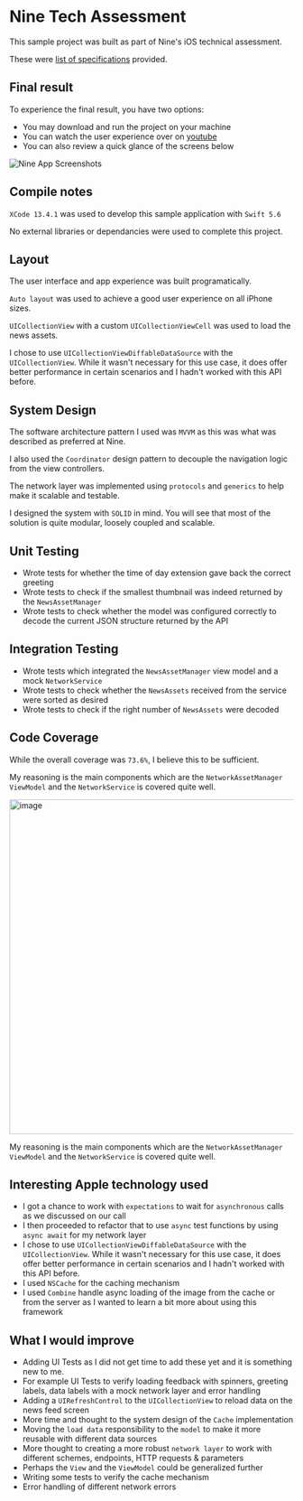 # Nine Tech Assessment

This sample project was built as part of Nine's iOS technical assessment. 

These were [list of specifications](https://github.com/shawn-frank/nine-news-sample-app-iOS/blob/production/Task%20Description.md) provided.

## Final result

To experience the final result, you have two options:

* You may download and run the project on your machine
* You can watch the user experience over on [youtube](https://youtube.com/shorts/WNuTUOftBoo)
* You can also review a quick glance of the screens below

![Nine App Screenshots](https://user-images.githubusercontent.com/80219691/225538650-675a8afe-3a6f-4a0f-88b5-5ebeb209f79c.png)

## Compile notes

`XCode 13.4.1` was used to develop this sample application with `Swift 5.6`

No external libraries or dependancies were used to complete this project.

## Layout

The user interface and app experience was built programatically. 

`Auto layout` was used to achieve a good user experience on all iPhone sizes.

`UICollectionView` with a custom `UICollectionViewCell` was used to load the news assets.

I chose to use `UICollectionViewDiffableDataSource` with the `UICollectionView`. 
While it wasn't necessary for this use case, it does offer better performance in certain scenarios and I hadn't worked with this API before.

## System Design

The software architecture pattern I used was `MVVM` as this was what was described as preferred at Nine.

I also used the `Coordinator` design pattern to decouple the navigation logic from the view controllers.

The network layer was implemented using `protocols` and `generics` to help make it scalable and testable.

I designed the system with `SOLID` in mind. You will see that most of the solution is quite modular, loosely coupled and scalable.

## Unit Testing

* Wrote tests for whether the time of day extension gave back the correct greeting
* Wrote tests to check if the smallest thumbnail was indeed returned by the `NewsAssetManager`
* Wrote tests to check whether the model was configured correctly to decode the current JSON structure returned by the API

## Integration Testing

* Wrote tests which integrated the `NewsAssetManager` view model and a mock `NetworkService`
* Wrote tests to check whether the `NewsAssets` received from the service were sorted as desired
* Wrote tests to check if the right number of `NewsAssets` were decoded

## Code Coverage

While the overall coverage was `73.6%`, I believe this to be sufficient.

My reasoning is the main components which are the `NetworkAssetManager ViewModel` and the `NetworkService` is covered quite well.

<img width="593" alt="image" src="https://user-images.githubusercontent.com/80219691/225543834-a0fbd344-8bea-4d21-9148-ca2e85c15d42.png">

My reasoning is the main components which are the `NetworkAssetManager ViewModel` and the `NetworkService` is covered quite well.

## Interesting Apple technology used
* I got a chance to work with `expectations` to wait for `asynchronous` calls as we discussed on our call
* I then proceeded to refactor that to use `async` test functions by using `async await` for my network layer
* I chose to use `UICollectionViewDiffableDataSource` with the `UICollectionView`. While it wasn't necessary for this use case, it does offer better performance in certain scenarios and I hadn't worked with this API before.
* I used `NSCache` for the caching mechanism
* I used `Combine` handle async loading of the image from the cache or from the server as I wanted to learn a bit more about using this framework

## What I would improve

* Adding UI Tests as I did not get time to add these yet and it is something new to me.
* For example UI Tests to verify loading feedback with spinners, greeting labels, data labels with a mock network layer and error handling
* Adding a `UIRefreshControl` to the `UICollectionView` to reload data on the news feed screen
* More time and thought to the system design of the `Cache` implementation
* Moving the `load data` responsibility to the `model` to make it more reusable with different data sources
* More thought to creating a more robust `network layer` to work with different schemes, endpoints, HTTP requests & parameters
* Perhaps the `View` and the `ViewModel` could be generalized further
* Writing some tests to verify the cache mechanism
* Error handling of different network errors
